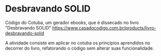 # Desbravando SOLID
Código do Cotuba, um gerador ebooks, que é dissecado no livro "Desbravando SOLID" https://www.casadocodigo.com.br/products/livro-desbravando-solid

A atividade consiste em aplicar no cotuba os princípios aprendidos no decorrer do livro, refatorando o código sem alterar suas funcionalidade.
